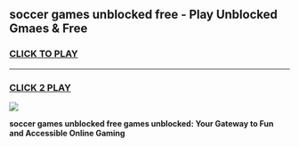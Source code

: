 
## soccer games unblocked free - Play Unblocked Gmaes & Free
<h3>
<a href="https://premium.freeplayer.one?title=soccer_games_unblocked_free&ref=19F">CLICK TO PLAY</a></h3>
<hr>

<h3>
<a href="https://premium.freeplayer.one?title=soccer_games_unblocked_free&ref=19F">CLICK 2 PLAY</a>
  
</h3>

<a href="https://premium.freeplayer.one?title=soccer_games_unblocked_free&ref=19F/"><img src="https://clearcache.store/games.png"></a>


**soccer games unblocked free games unblocked: Your Gateway to Fun and Accessible Online Gaming**
